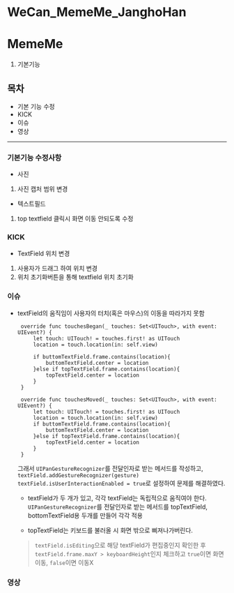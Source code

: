# WeCan_MemeMe_JanghoHan
# MemeMe
1. 기본기능
## 목차
 - 기본 기능 수정
 - KICK
 - 이슈
 - 영상

---
### 기본기능 수정사항
 - 사진
  1) 사진 캡처 범위 변경
 - 텍스트필드
  1) top textfield 클릭시 화면 이동 안되도록 수정

### KICK
 - TextField 위치 변경
  1) 사용자가 드래그 하여 위치 변경
  2) 위치 초기화버튼을 통해 textfield 위치 초기화

### 이슈
 - textField의 움직임이 사용자의 터치(혹은 마우스)의 이동을 따라가지 못함

        override func touchesBegan(_ touches: Set<UITouch>, with event: UIEvent?) {
            let touch: UITouch! = touches.first! as UITouch
            location = touch.location(in: self.view)

            if buttomTextField.frame.contains(location){
                buttomTextField.center = location
            }else if topTextField.frame.contains(location){
                topTextField.center = location
            }
        }
        
        override func touchesMoved(_ touches: Set<UITouch>, with event: UIEvent?) {
            let touch: UITouch! = touches.first! as UITouch
            location = touch.location(in: self.view)
            if buttomTextField.frame.contains(location){
                buttomTextField.center = location
            }else if topTextField.frame.contains(location){
                topTextField.center = location
            }
        }


    그래서 `UIPanGestureRecognizer`를 전달인자로 받는 메서드를 작성하고, 
    `textField.addGestureRecognizer(gesture)`
    `textField.isUserInteractionEnabled = true`로 설정하여 문제를 해결하였다.

    - textField가 두 개가 있고, 각각 textField는 독립적으로 움직여야 한다.
    `UIPanGestureRecognizer`를 전달인자로 받는 메서드를 topTextField, bottomTextField용 두개를 만들어 각각 적용

    - topTextField는 키보드를 불러올 시 화면 밖으로 삐져나가버린다.
    > `textField.isEditing`으로 해당 textField가 편집중인지 확인한 후
    > `textField.frame.maxY > keyboardHeight`인지 체크하고
    > `true`이면 화면 이동, `false`이면 이동X

### 영상
    
